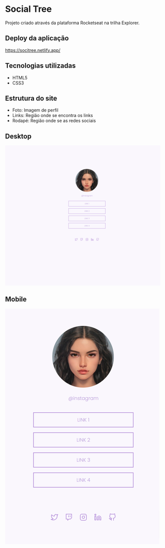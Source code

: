 # Social Tree
Projeto criado através da plataforma Rocketseat na trilha Explorer.
## Deploy da aplicação

https://socitree.netlify.app/

## Tecnologias utilizadas

+ HTML5
+ CSS3

## Estrutura do site

+ Foto: Imagem de perfil
+ Links: Região onde se encontra os links
+ Rodapé: Região onde se as redes sociais

## Desktop

<img src="assets/img/social-tree-desktop.png">

## Mobile

<img src="assets/img/social-tree-mobile.png">